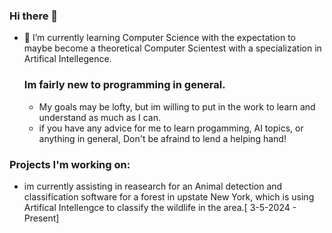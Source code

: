 ### Hi there 👋
- 🌱 I’m currently learning Computer Science with the expectation to maybe become a theoretical Computer Scientest with a specialization in Artifical Intellegence.
  ### Im fairly new to programming in general.
  - My goals may be lofty, but im willing to put in the work to learn and understand as much as I can.
  - if you have any advice for me to learn progamming, AI topics, or anything in general, Don't be afraind to lend a helping hand!
### Projects I'm working on:
- im currently assisting in reasearch for an Animal detection and classification software for a forest in upstate New York, which is using Artifical Intellengce to classify the wildlife in the area.[  3-5-2024 - Present]

